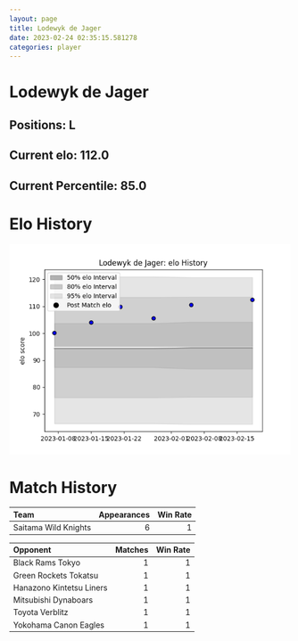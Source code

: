 ```yaml
---  
layout: page  
title: Lodewyk de Jager  
date: 2023-02-24 02:35:15.581278  
categories: player  
---
```

# Lodewyk de Jager

## Positions: L

## Current elo: 112.0

## Current Percentile: 85.0

# Elo History


![elo history](history_LodewykdeJager.png)
# Match History


| Team                 |   Appearances |   Win Rate |
|:---------------------|--------------:|-----------:|
| Saitama Wild Knights |             6 |          1 |

| Opponent                 |   Matches |   Win Rate |
|:-------------------------|----------:|-----------:|
| Black Rams Tokyo         |         1 |          1 |
| Green Rockets Tokatsu    |         1 |          1 |
| Hanazono Kintetsu Liners |         1 |          1 |
| Mitsubishi Dynaboars     |         1 |          1 |
| Toyota Verblitz          |         1 |          1 |
| Yokohama Canon Eagles    |         1 |          1 |